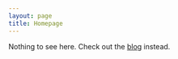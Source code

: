 ```yaml
---
layout: page
title: Homepage
---
```

Nothing to see here. Check out the <a href="/blog/">blog</a> instead.
